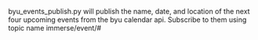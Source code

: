 byu_events_publish.py will publish the name, date, and location of the next four upcoming events from the byu calendar api. Subscribe to them using topic name immerse/event/#
